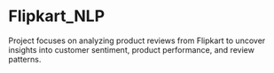 # Flipkart_NLP
Project focuses on analyzing product reviews from Flipkart to uncover insights into customer sentiment, product performance, and review patterns.
